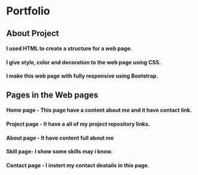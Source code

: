 # Portfolio
## About Project
#### I used HTML to create a structure for a web page.
#### I give style, color and decoration to the web page using CSS.
#### I make this web page with fully responsive using Bootstrap.


## Pages in the Web pages
#### Home page - This page have a content about me and it have contact link.
#### Project page - It have a all of my project repository links.
#### About page - It have content full about me 
#### Skill page- I show some skills may i know.
#### Contact page - I instert my contact deatails in this page.
